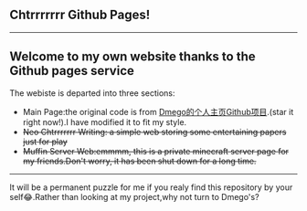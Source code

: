 ## Chtrrrrrrr Github Pages!
---
Welcome to my own website thanks to the Github pages service
---
The webiste is departed into three sections:
- Main Page:the original code is from [Dmego的个人主页Github项目](https://github.com/dmego/home.github.io?tab=readme-ov-file).(star it right now!).I have modified it to fit my style.
- ~~Neo Chtrrrrrrr Writing: a simple web storing some entertaining papers just for play~~
- ~~Muffin Server Web:emmmm, this is a private minecraft server page for my friends.Don't worry, it has been shut down for a long time.~~
---
It will be a permanent puzzle for me if you realy find this repository by your self😂.Rather than looking at my project,why not turn to Dmego's?
